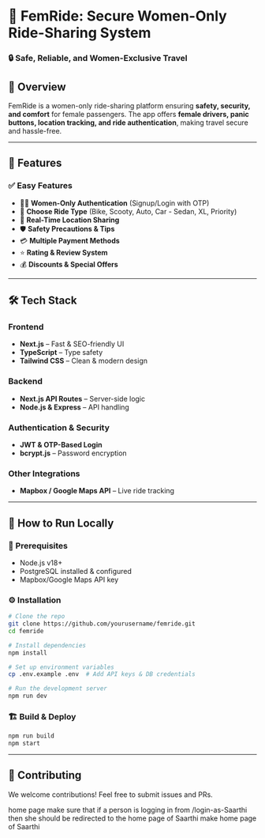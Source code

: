 # 🚖 FemRide: Secure Women-Only Ride-Sharing System

### 🔒 Safe, Reliable, and Women-Exclusive Travel

## 📌 Overview
FemRide is a women-only ride-sharing platform ensuring **safety, security, and comfort** for female passengers. The app offers **female drivers, panic buttons, location tracking, and ride authentication**, making travel secure and hassle-free.

---

## 🚀 Features
### ✅ Easy Features
- 👩‍💼 **Women-Only Authentication** (Signup/Login with OTP)
- 🚗 **Choose Ride Type** (Bike, Scooty, Auto, Car - Sedan, XL, Priority)
- 📍 **Real-Time Location Sharing**
- 🛡️ **Safety Precautions & Tips**
- 💳 **Multiple Payment Methods**
- ⭐ **Rating & Review System**
- 💰 **Discounts & Special Offers**

---

## 🛠 Tech Stack
### **Frontend**
- **Next.js** – Fast & SEO-friendly UI
- **TypeScript** – Type safety
- **Tailwind CSS** – Clean & modern design

### **Backend**
- **Next.js API Routes** – Server-side logic
- **Node.js & Express** – API handling


### **Authentication & Security**
- **JWT & OTP-Based Login**
- **bcrypt.js** – Password encryption

### **Other Integrations**
- **Mapbox / Google Maps API** – Live ride tracking

---

## 📲 How to Run Locally
### 🔧 Prerequisites
- Node.js v18+
- PostgreSQL installed & configured
- Mapbox/Google Maps API key

### ⚙️ Installation
```bash
# Clone the repo
git clone https://github.com/yourusername/femride.git
cd femride

# Install dependencies
npm install

# Set up environment variables
cp .env.example .env  # Add API keys & DB credentials

# Run the development server
npm run dev
```

### 🏗 Build & Deploy
```bash
npm run build
npm start
```

---

## 🤝 Contributing
We welcome contributions! Feel free to submit issues and PRs.




home page
make sure that if a person is logging in from /login-as-Saarthi then she should be redirected to the home page of Saarthi
make home page of Saarthi